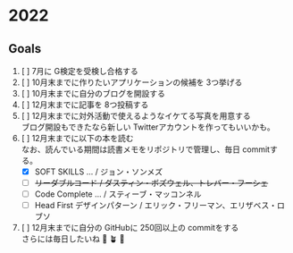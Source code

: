 # 2022

## Goals
1. [ ] 7月に G検定を受検し合格する
2. [ ] 10月末までに作りたいアプリケーションの候補を 3つ挙げる
3. [ ] 10月末までに自分のブログを開設する
4. [ ] 12月末までに記事を 8つ投稿する
5. [ ] 12月末までに対外活動で使えるようなイケてる写真を用意する  
ブログ開設もできたなら新しい Twitterアカウントを作ってもいいかも。
1. [ ] 12月末までに以下の本を読む  
なお、読んでいる期間は読書メモをリポジトリで管理し、毎日 commitする。
    - [x] SOFT SKILLS ... / ジョン・ソンメズ
    - [ ] ~~リーダブルコード / ダスティン・ボズウェル、トレバー・フーシェ~~
    - [ ] Code Complete ... / スティーブ・マッコンネル
    - [ ] Head First デザインパターン / エリック・フリーマン、エリザベス・ロブソ
1. [ ] 12月末までに自分の GitHubに 250回以上の commitをする  
さらには毎日したいね 🌱 🪴 🌷
